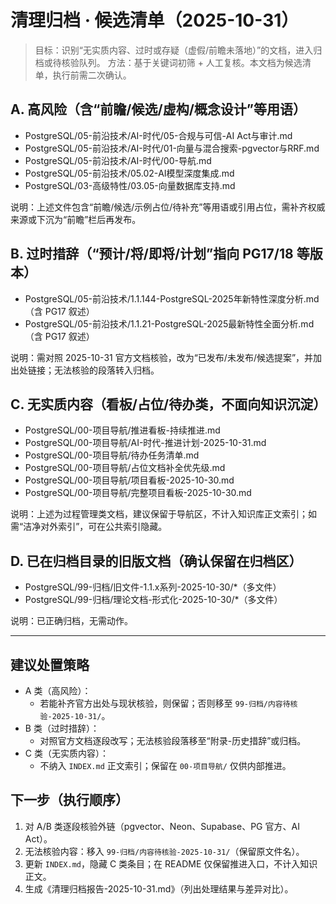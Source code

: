 # 清理归档 · 候选清单（2025-10-31）

> 目标：识别“无实质内容、过时或存疑（虚假/前瞻未落地）”的文档，进入归档或待核验队列。
> 方法：基于关键词初筛 + 人工复核。本文档为候选清单，执行前需二次确认。

## A. 高风险（含“前瞻/候选/虚构/概念设计”等用语）

- PostgreSQL/05-前沿技术/AI-时代/05-合规与可信-AI Act与审计.md
- PostgreSQL/05-前沿技术/AI-时代/01-向量与混合搜索-pgvector与RRF.md
- PostgreSQL/05-前沿技术/AI-时代/00-导航.md
- PostgreSQL/05-前沿技术/05.02-AI模型深度集成.md
- PostgreSQL/03-高级特性/03.05-向量数据库支持.md

说明：上述文件包含“前瞻/候选/示例占位/待补充”等用语或引用占位，需补齐权威来源或下沉为“前瞻”栏后再发布。

## B. 过时措辞（“预计/将/即将/计划”指向 PG17/18 等版本）

- PostgreSQL/05-前沿技术/1.1.144-PostgreSQL-2025年新特性深度分析.md（含 PG17 叙述）
- PostgreSQL/05-前沿技术/1.1.21-PostgreSQL-2025最新特性全面分析.md（含 PG17 叙述）

说明：需对照 2025-10-31 官方文档核验，改为“已发布/未发布/候选提案”，并加出处链接；无法核验的段落转入归档。

## C. 无实质内容（看板/占位/待办类，不面向知识沉淀）

- PostgreSQL/00-项目导航/推进看板-持续推进.md
- PostgreSQL/00-项目导航/AI-时代-推进计划-2025-10-31.md
- PostgreSQL/00-项目导航/待办任务清单.md
- PostgreSQL/00-项目导航/占位文档补全优先级.md
- PostgreSQL/00-项目导航/项目看板-2025-10-30.md
- PostgreSQL/00-项目导航/完整项目看板-2025-10-30.md

说明：上述为过程管理类文档，建议保留于导航区，不计入知识库正文索引；如需“洁净对外索引”，可在公共索引隐藏。

## D. 已在归档目录的旧版文档（确认保留在归档区）

- PostgreSQL/99-归档/旧文件-1.1.x系列-2025-10-30/*（多文件）
- PostgreSQL/99-归档/理论文档-形式化-2025-10-30/*（多文件）

说明：已正确归档，无需动作。

---

## 建议处置策略

- A 类（高风险）：
  - 若能补齐官方出处与现状核验，则保留；否则移至 `99-归档/内容待核验-2025-10-31/`。
- B 类（过时措辞）：
  - 对照官方文档逐段改写；无法核验段落移至“附录-历史措辞”或归档。
- C 类（无实质内容）：
  - 不纳入 `INDEX.md` 正文索引；保留在 `00-项目导航/` 仅供内部推进。

## 下一步（执行顺序）

1) 对 A/B 类逐段核验外链（pgvector、Neon、Supabase、PG 官方、AI Act）。
2) 无法核验内容：移入 `99-归档/内容待核验-2025-10-31/`（保留原文件名）。
3) 更新 `INDEX.md`，隐藏 C 类条目；在 README 仅保留推进入口，不计入知识正文。
4) 生成《清理归档报告-2025-10-31.md》（列出处理结果与差异对比）。
